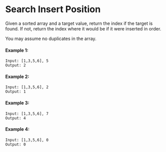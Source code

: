 
# Search Insert Position

Given a sorted array and a target value, return the index if the target is found. If not, return the index where it would be if it were inserted in order.

You may assume no duplicates in the array.

#### Example 1:
```
Input: [1,3,5,6], 5
Output: 2
```

#### Example 2:
```
Input: [1,3,5,6], 2
Output: 1
```

#### Example 3:
```
Input: [1,3,5,6], 7
Output: 4
```

#### Example 4:
```
Input: [1,3,5,6], 0
Output: 0
```